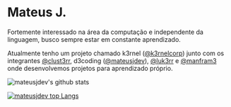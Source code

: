 # Mateus J.

Fortemente interessado na área da computação e independente da linguagem, busco sempre estar em constante aprendizado.

Atualmente tenho um projeto chamado k3rnel (<a href="https://github.com/k3rnelcorp" target="_blank">@k3rnelcorp</a>) junto com os integrantes <a href="https://github.com/clust3rr" target="_blank">@clust3rr</a>, d3coding (<a href="https://github.com/mateusjdev" target="_blank">@mateusjdev</a>), <a href="https://github.com/luk3rr" target="_blank">@luk3rr</a> e <a href="https://github.com/manfram3" target="_blank">@manfram3</a> onde desenvolvemos projetos para aprendizado próprio.

![mateusjdev's github stats](https://github-readme-stats.vercel.app/api?username=mateusjdev&hide=stars,issues&show_icons=true&locale=pt-br)

[![mateusjdev top Langs](https://github-readme-stats.vercel.app/api/top-langs/?username=mateusjdev&locale=pt-br&layout=compact)](https://github.com/mateusjdev/mateusjdev)
